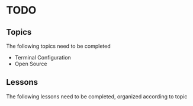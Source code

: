 # TODO

## Topics

The following topics need to be completed

- Terminal Configuration
- Open Source

## Lessons

The following lessons need to be completed, organized according to topic

